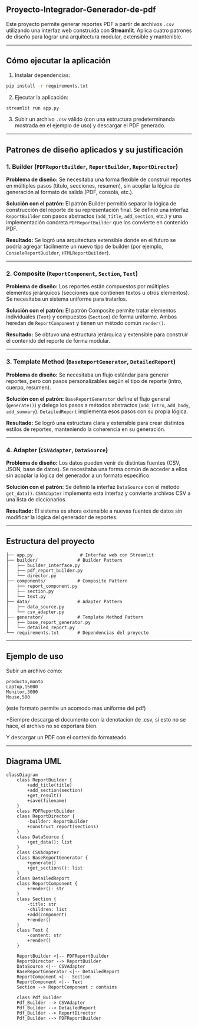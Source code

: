 ## Proyecto-Integrador-Generador-de-pdf


Este proyecto permite generar reportes PDF a partir de archivos `.csv` utilizando una interfaz web construida con **Streamlit**. 
Aplica cuatro patrones de diseño para lograr una arquitectura modular, extensible y mantenible.

---

## Cómo ejecutar la aplicación

1. Instalar dependencias:
```bash
pip install -r requirements.txt
```

2. Ejecutar la aplicación:
```bash
streamlit run app.py
```

3. Subir un archivo `.csv` válido (con una estructura predeterminanda mostrada en el ejemplo de uso) y descargar el PDF generado.

---

## Patrones de diseño aplicados y su justificación

### 1. **Builder** (`PDFReportBuilder`, `ReportBuilder`, `ReportDirector`)

**Problema de diseño:**
Se necesitaba una forma flexible de construir reportes en múltiples pasos (título, secciones, resumen), sin acoplar la lógica de generación al formato de salida (PDF, consola, etc.).

**Solución con el patrón:**
El patrón Builder permitió separar la lógica de construcción del reporte de su representación final. 
Se definió una interfaz `ReportBuilder` con pasos abstractos (`add_title`, `add_section`, etc.) y una implementación concreta `PDFReportBuilder` que los convierte en contenido PDF.

**Resultado:**
Se logró una arquitectura extensible donde en el futuro se podría agregar fácilmente un nuevo tipo de builder (por ejemplo, `ConsoleReportBuilder`, `HTMLReportBuilder`).

---

### 2. **Composite** (`ReportComponent`, `Section`, `Text`)

**Problema de diseño:**
Los reportes están compuestos por múltiples elementos jerárquicos (secciones que contienen textos u otros elementos). Se necesitaba un sistema uniforme para tratarlos.

**Solución con el patrón:**
El patrón Composite permite tratar elementos individuales (`Text`) y compuestos (`Section`) de forma uniforme. Ambos heredan de `ReportComponent` y tienen un método común `render()`.

**Resultado:**
Se obtuvo una estructura jerárquica y extensible para construir el contenido del reporte de forma modular.

---

### 3. **Template Method** (`BaseReportGenerator`, `DetailedReport`)

**Problema de diseño:**
Se necesitaba un flujo estándar para generar reportes, pero con pasos personalizables según el tipo de reporte (intro, cuerpo, resumen).

**Solución con el patrón:**
`BaseReportGenerator` define el flujo general (`generate()`) y delega los pasos a métodos abstractos (`add_intro`, `add_body`, `add_summary`).
`DetailedReport` implementa esos pasos con su propia lógica.

**Resultado:**
Se logró una estructura clara y extensible para crear distintos estilos de reportes, manteniendo la coherencia en su generación.

---

### 4. **Adapter** (`CSVAdapter`, `DataSource`)

**Problema de diseño:**
Los datos pueden venir de distintas fuentes (CSV, JSON, base de datos). Se necesitaba una forma común de acceder a ellos sin acoplar la lógica del generador a un formato específico.

**Solución con el patrón:**
Se definió la interfaz `DataSource` con el método `get_data()`. `CSVAdapter` implementa esta interfaz y convierte archivos CSV a una lista de diccionarios.

**Resultado:**
El sistema es ahora extensible a nuevas fuentes de datos sin modificar la lógica del generador de reportes.

---

##  Estructura del proyecto

```
├── app.py                  # Interfaz web con Streamlit
├── builder/               # Builder Pattern
│   ├── builder_interface.py
│   ├── pdf_report_builder.py
│   └── director.py
├── components/            # Composite Pattern
│   ├── report_component.py
│   ├── section.py
│   └── text.py
├── data/                  # Adapter Pattern
│   ├── data_source.py
│   └── csv_adapter.py
├── generator/             # Template Method Pattern
│   ├── base_report_generator.py
│   └── detailed_report.py
└── requirements.txt       # Dependencias del proyecto
```

---

## Ejemplo de uso

Subir un archivo como:
```csv
producto,monto
Laptop,15000
Monitor,3000
Mouse,500
```
(este formato permite un acomodo mas uniforme del pdf)

*Siempre descarga el documento con la denotacion de .csv, si esto no se hace, el archivo no se exportara bien.

Y descargar un PDF con el contenido formateado.

---

## Diagrama UML

```mermaid
classDiagram
    class ReportBuilder {
        +add_title(title)
        +add_section(section)
        +get_result()
        +save(filename)
    }
    class PDFReportBuilder
    class ReportDirector {
        -builder: ReportBuilder
        +construct_report(sections)
    }
    class DataSource {
        +get_data(): list
    }
    class CSVAdapter
    class BaseReportGenerator {
        +generate()
        +get_sections(): list
    }
    class DetailedReport
    class ReportComponent {
        +render(): str
    }
    class Section {
        -title: str
        -children: list
        +add(component)
        +render()
    }
    class Text {
        -content: str
        +render()
    }

    ReportBuilder <|-- PDFReportBuilder
    ReportDirector --> ReportBuilder
    DataSource <|-- CSVAdapter
    BaseReportGenerator <|-- DetailedReport
    ReportComponent <|-- Section
    ReportComponent <|-- Text
    Section --> ReportComponent : contains

    class Pdf_Builder
    Pdf_Builder --> CSVAdapter
    Pdf_Builder --> DetailedReport
    Pdf_Builder --> ReportDirector
    Pdf_Builder --> PDFReportBuilder


